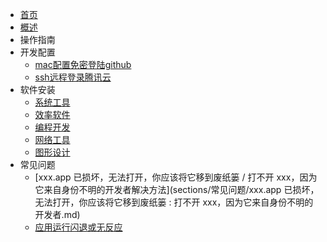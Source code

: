 * [首页](README.md)
* [概述](README.md)
* 操作指南
* 开发配置
  * [mac配置免密登陆github](sections/开发配置/mac配置免密登陆github.md)
  * [ssh远程登录腾讯云](sections/开发配置/ssh远程登录腾讯云.md)
* 软件安装
  - [系统工具]()
  - [效率软件]()
  - [编程开发]()
  - [网络工具]()
  - [图形设计]()
* 常见问题
  - [xxx.app 已损坏，无法打开，你应该将它移到废纸篓 / 打不开 xxx，因为它来自身份不明的开发者解决方法](sections/常见问题/xxx.app 已损坏，无法打开，你应该将它移到废纸篓 : 打不开 xxx，因为它来自身份不明的开发者.md)
  - [应用运行闪退或无反应](sections/常见问题/应用运行闪退或无反应.md)

